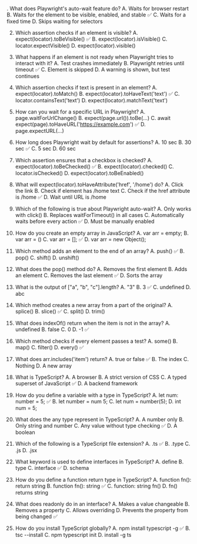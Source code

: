 . What does Playwright's auto-wait feature do?
A. Waits for browser restart
B. Waits for the element to be visible, enabled, and stable ✅
C. Waits for a fixed time
D. Skips waiting for selectors

2. Which assertion checks if an element is visible?
A. expect(locator).toBeVisible() ✅
B. expect(locator).isVisible()
C. locator.expectVisible()
D. expect(locator).visible()

3. What happens if an element is not ready when Playwright tries to interact with it?
A. Test crashes immediately
B. Playwright retries until timeout ✅
C. Element is skipped
D. A warning is shown, but test continues

4. Which assertion checks if text is present in an element?
A. expect(locator).toMatch()
B. expect(locator).toHaveText('text') ✅
C. locator.containsText('text')
D. expect(locator).matchText('text')

5. How can you wait for a specific URL in Playwright?
A. page.waitForUrlChange()
B. expect(page.url()).toBe(...)
C. await expect(page).toHaveURL('https://example.com') ✅
D. page.expectURL(...)

6. How long does Playwright wait by default for assertions?
A. 10 sec
B. 30 sec ✅
C. 5 sec
D. 60 sec

7. Which assertion ensures that a checkbox is checked?
A. expect(locator).toBeChecked() ✅
B. expect(locator).checked()
C. locator.isChecked()
D. expect(locator).toBeEnabled()

8. What will expect(locator).toHaveAttribute('href', '/home') do?
A. Click the link
B. Check if element has /home text
C. Check if the href attribute is /home ✅
D. Wait until URL is /home

9. Which of the following is true about Playwright auto-wait?
A. Only works with click()
B. Replaces waitForTimeout() in all cases
C. Automatically waits before every action ✅
D. Must be manually enabled

10. How do you create an empty array in JavaScript?
A. var arr = empty;
B. var arr = ()
C. var arr = []; ✅
D. var arr = new Object();

11. Which method adds an element to the end of an array?
A. push() ✅
B. pop()
C. shift()
D. unshift()

12. What does the pop() method do?
A. Removes the first element
B. Adds an element
C. Removes the last element ✅
D. Sorts the array

13. What is the output of ["a", "b", "c"].length?
A. "3"
B. 3 ✅
C. undefined
D. abc

14. Which method creates a new array from a part of the original?
A. splice()
B. slice() ✅
C. split()
D. trim()

15. What does indexOf() return when the item is not in the array?
A. undefined
B. false
C. 0
D. -1 ✅

16. Which method checks if every element passes a test?
A. some()
B. map()
C. filter()
D. every() ✅

17. What does arr.includes('item') return?
A. true or false ✅
B. The index
C. Nothing
D. A new array

18. What is TypeScript?
A. A browser
B. A strict version of CSS
C. A typed superset of JavaScript ✅
D. A backend framework

19. How do you define a variable with a type in TypeScript?
A. let num: number = 5; ✅
B. let number = num 5;
C. let num = number(5);
D. int num = 5;

20. What does the any type represent in TypeScript?
A. A number only
B. Only string and number
C. Any value without type checking ✅
D. A boolean

21. Which of the following is a TypeScript file extension?
A. .ts ✅
B. .type
C. .js
D. .jsx

22. What keyword is used to define interfaces in TypeScript?
A. define
B. type
C. interface ✅
D. schema

23. How do you define a function return type in TypeScript?
A. function fn(): return string
B. function fn(): string ✅
C. function: string fn()
D. fn() returns string

24. What does readonly do in an interface?
A. Makes a value changeable
B. Removes a property
C. Allows overriding
D. Prevents the property from being changed ✅

25. How do you install TypeScript globally?
A. npm install typescript -g ✅
B. tsc --install
C. npm typescript init
D. install -g ts